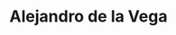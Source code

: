 ---
title: Alejandro de la Vega

faction:
  sort: Santini
  given: de la Vega

partners:
  - name: "Alessia Santini"
    type: "Wife"

children:
  - name: "Leonardo Santini"
    type: "Son"

char_data:
  - element_title: "Pronouns"
    element: "he/him"
  - element_title: "Race"
    element: "Human"
  - element_title: "Age"
    element: "36"
  - element_title: "Height"
    element: ""
  - element_title: "Hair"
    element: ""
  - element_title: "Skin"
    element: ""
  - element_title: "Eyes"
    element: ""

excerpt: "Husband of Alessia Santini and a paladin of the Order of the Open Hand, sworn to protect the city of Sen and uphold its principles of justice and compassion. Due to his noble calling, Alejandro is relatively unfamiliar with the intricacies of aristocratic life. As a husband, he is devoted and dutiful, always placing the well-being of his family above all else."
---
